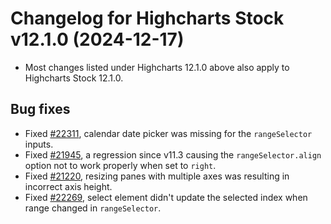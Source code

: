 # Changelog for Highcharts Stock v12.1.0 (2024-12-17)

- Most changes listed under Highcharts 12.1.0 above also apply to Highcharts Stock 12.1.0.

## Bug fixes
- Fixed [#22311](https://github.com/highcharts/highcharts/issues/22311), calendar date picker was missing for the `rangeSelector` inputs.
- Fixed [#21945](https://github.com/highcharts/highcharts/issues/21945), a regression since v11.3 causing the `rangeSelector.align` option not to work properly when set to `right`.
- Fixed [#21220](https://github.com/highcharts/highcharts/issues/21220), resizing panes with multiple axes was resulting in incorrect axis height.
- Fixed [#22269](https://github.com/highcharts/highcharts/issues/22269), select element didn't update the selected index when range changed in `rangeSelector`.
